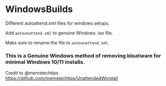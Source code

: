 # WindowsBuilds
Different autoattend.xml files for windows setups.

Add  `autounattend.xml` to genuine Windows .iso file.

Maks sure to rename the file to `autounattend.xml`.

### This is a Genuine Windows method of removing bloatware for minimal Windows 10/11 installs.

Credit to @memstechtips https://github.com/memstechtips/UnattendedWinstall
